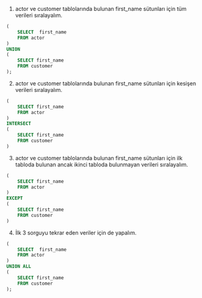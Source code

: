 1. actor ve customer tablolarında bulunan first_name sütunları için tüm verileri sıralayalım.

```sql
(
    SELECT  first_name
    FROM actor
)
UNION
(
    SELECT first_name
    FROM customer
);
```

2. actor ve customer tablolarında bulunan first_name sütunları için kesişen verileri sıralayalım.

```sql
(
    SELECT first_name
    FROM actor
)
INTERSECT
(
    SELECT first_name
    FROM customer
)
```
3. actor ve customer tablolarında bulunan first_name sütunları için ilk tabloda bulunan ancak ikinci tabloda bulunmayan verileri sıralayalım.

```sql
(
    SELECT first_name
    FROM actor
)
EXCEPT
(
    SELECT first_name
    FROM customer
)
```
4. İlk 3 sorguyu tekrar eden veriler için de yapalım.

```sql
(
    SELECT  first_name
    FROM actor
)
UNION ALL
(
    SELECT first_name
    FROM customer
);
```